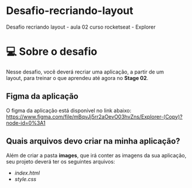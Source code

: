 # Desafio-recriando-layout
Desafio recriando layout - aula 02 curso rocketseat - Explorer

# 💻 Sobre o desafio

Nesse desafio, você deverá recriar uma aplicação, a partir de um layout, para treinar o que aprendeu até agora no **Stage 02**.

## Figma da aplicação

O figma da aplicação está disponível no link abaixo:
https://www.figma.com/file/mBqvJj5rr2aOevO03hvZns/Explorer-(Copy)?node-id=0%3A1


## Quais arquivos devo criar na minha aplicação?

Além de criar a pasta **images**, que irá conter as imagens da sua aplicação, seu projeto deverá ter os seguintes arquivos:

- *index.html*
- *style.css*


